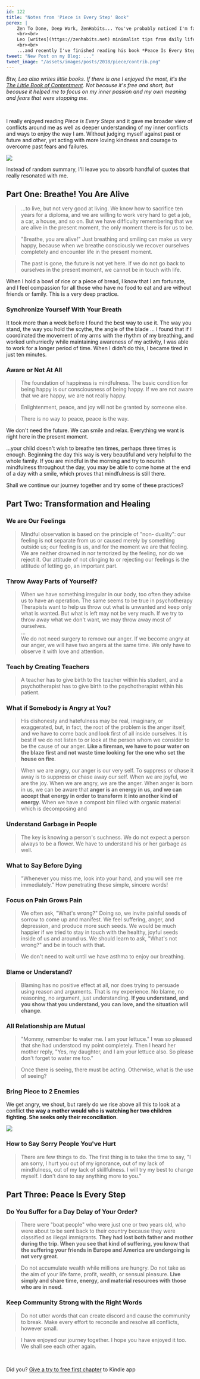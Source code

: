 ```yaml
---
id: 122
title: "Notes from 'Piece is Every Step' Book"
perex: |
    Zen To Done, Deep Work, ZenHabits... You've probably noticed I'm fan of Leo Baubauta. The first person I met on the Internet who explained me that I'm not weird, but a minimalist.
    <br><br>
    Leo [writes](https://zenhabits.net) minimalist tips from daily life that is easy to related to. Thanks to quotes in his posts I got chance to meet *Thich Nhat Hanh*, a buddhist monk who helped to restore peace between USA and Vietnam...
    <br><br>
    ...and recently I've finished reading his book *Peace Is Every Step: The Path of Mindfulness in Everyday Life*. What was it about?
tweet: "New Post on my Blog: ..."
tweet_image: "/assets/images/posts/2018/piece/contrib.png"
---
```


*Btw, Leo also writes little books. If there is one I enjoyed the most, it's the [The Little Book of Contentment](https://zenhabits.net/little-book/). Not because it's free and short, but because it helped me to focus on my inner passion and my own meaning and fears that were stopping me.*

<br>

I really enjoyed reading *Piece is Every Steps* and it gave me broader view of conflicts around me as well as deeper understanding of my inner conflicts and ways to enjoy the way I am. Without judging myself against past or future and other, yet acting with more loving kindness and courage to overcome past fears and failures.   

<img src="/assets/images/posts/2018/piece/book.jpg" class="col-6">

Instead of random summary, I'll leave you to absorb handful of quotes that really resonated with me.  

## Part One: Breathe! You Are Alive

<blockquote class="blockquote">
    ...to live, but not very good at living. We know how to sacrifice ten years for a diploma, and we are willing to work very hard to get a job, a car, a house, and so on. But we have difficulty remembering that we are alive in the present moment, the only moment there is for us to be.
</blockquote>


<blockquote class="blockquote">
    "Breathe, you are alive!" Just breathing and smiling can make us very happy, because when we breathe consciously we recover ourselves completely and encounter life in the present moment.
</blockquote>


<blockquote class="blockquote">
    The past is gone, the future is not yet here. If we do not go back to ourselves in the present moment, we cannot be in touch with life.
</blockquote>





When I hold a bowl of rice or a piece of bread, I know that I am fortunate, and I feel compassion for all those who have no food to eat and are without friends or family. This is a very deep practice.



### Synchronize Yourself With Your Breath

It took more than a week before I found the best way to use it. The way you stand, the way you hold the scythe, the angle of the blade ... I found that if I coordinated the movement of my arms with the rhythm of my breathing, and worked unhurriedly while maintaining awareness of my activity, I was able to work for a longer period of time. When I didn't do this, I became tired in just ten minutes.

### Aware or Not At All

<blockquote class="blockquote">
    The foundation of happiness is mindfulness. The basic condition for being happy is our consciousness of being happy. If we are not aware that we are happy, we are not really happy.
</blockquote>

<blockquote class="blockquote">
    Enlightenment, peace, and joy will not be granted by someone else.
</blockquote>

<blockquote class="blockquote">
    There is no way to peace, peace is the way.
</blockquote>



We don't need the future. We can smile and relax. Everything we want is right here in the present moment.


...your child doesn't wish to breathe ten times, perhaps three times is enough. Beginning the day this way is very beautiful and very helpful to the whole family. If you are mindful in the morning and try to nourish mindfulness throughout the day, you may be able to come home at the end of a day with a smile, which proves that mindfulness is still there.


Shall we continue our journey together and try some of these practices?

## Part Two: Transformation and Healing

### We are Our Feelings

<blockquote class="blockquote">
    Mindful observation is based on the principle of "non- duality": our feeling is not separate from us or caused merely by something outside us; our feeling is us, and for the moment we are that feeling. We are neither drowned in nor terrorized by the feeling, nor do we reject it. Our attitude of not clinging to or rejecting our feelings is the attitude of letting go, an important part.
</blockquote>

### Throw Away Parts of Yourself?

<blockquote class="blockquote">
    When we have something irregular in our body, too often they advise us to have an operation. The same seems to be true in psychotherapy Therapists want to help us throw out what is unwanted and keep only what is wanted. But what is left may not be very much. If we try to throw away what we don't want, we may throw away most of ourselves.
    <br>
    ...
    <br>
    We do not need surgery to remove our anger. If we become angry at our anger, we will have two angers at the same time. We only have to observe it with love and attention. 
</blockquote>

### Teach by Creating Teachers

<blockquote class="blockquote">
    A teacher has to give birth to the teacher within his student, and a psychotherapist has to give birth to the psychotherapist within his patient.
</blockquote>

### What if Somebody is Angry at You?

<blockquote class="blockquote">
    His dishonesty and hatefulness may be real, imaginary, or exaggerated, but, in fact, the root of the problem is the anger itself, and we have to come back and look first of all inside ourselves. It is best if we do not listen to or look at the person whom we consider to be the cause of our anger. <strong>Like a fireman, we have to pour water on the blaze first and not waste time looking for the one who set the house on fire</strong>.
</blockquote>

<blockquote class="blockquote">
    When we are angry, our anger is our very self. To suppress or chase it away is to suppress or chase away our self. When we are joyful, we are the joy. When we are angry, we are the anger. When anger is born in us, we can be aware that <strong>anger is an energy in us, and we can accept that energy in order to transform it into another kind of energy</strong>. When we have a compost bin filled with organic material which is decomposing and
</blockquote>

### Understand Garbage in People

<blockquote class="blockquote">
    The key is knowing a person's suchness. We do not expect a person always to be a flower. We have to understand his or her garbage as well.
</blockquote>

### What to Say Before Dying

<blockquote class="blockquote">
    "Whenever you miss me, look into your hand, and you will see me immediately." How penetrating these simple, sincere words!
</blockquote>

### Focus on Pain Grows Pain

<blockquote class="blockquote">
    We often ask, "What's wrong?" Doing so, we invite painful seeds of sorrow to come up and manifest. We feel suffering, anger, and depression, and produce more such seeds. We would be much happier if we tried to stay in touch with the healthy, joyful seeds inside of us and around us. We should learn to ask, "What's not wrong?" and be in touch with that.
</blockquote>

<blockquote class="blockquote">
    We don't need to wait until we have asthma to enjoy our breathing.
</blockquote>

### Blame or Understand?

<blockquote class="blockquote">
    Blaming has no positive effect at all, nor does trying to persuade using reason and arguments. That is my experience. No blame, no reasoning, no argument, just understanding. <strong>If you understand, and you show that you understand, you can love, and the situation will change</strong>.
</blockquote>

### All Relationship are Mutual 

<blockquote class="blockquote">
    "Mommy, remember to water me. I am your lettuce." I was so pleased that she had understood my point completely. Then I heard her mother reply, "Yes, my daughter, and I am your lettuce also. So please don't forget to water me too."
</blockquote>

<blockquote class="blockquote">
    Once there is seeing, there must be acting. Otherwise, what is the use of seeing?
</blockquote>


### Bring Piece to 2 Enemies 

We get angry, we shout, but rarely do we rise above all this to look at a conflict <strong>the way a mother would who is watching her two children fighting. She seeks only their reconciliation</strong>.

<img src="/assets/images/posts/2018/piece/mononoke.jpg">

### How to Say Sorry People You've Hurt

<blockquote class="blockquote">
    There are few things to do. The first thing is to take the time to say, "I am sorry, I hurt you out of my ignorance, out of my lack of mindfulness, out of my lack of skillfulness. I will try my best to change myself. I don't dare to say anything more to you."
</blockquote>

## Part Three: Peace Is Every Step

### Do You Suffer for a Day Delay of Your Order? 

<blockquote class="blockquote">
    There were "boat people" who were just one or two years old, who were about to be sent back to their country because they were classified as illegal immigrants. <strong>They had lost both father and mother during the trip. When you see that kind of suffering, you know that the suffering your friends in Europe and America are undergoing is not very great</strong>.
</blockquote>

<blockquote class="blockquote">
    Do not accumulate wealth while millions are hungry. Do not take as the aim of your life fame, profit, wealth, or sensual pleasure. <strong>Live simply and share time, energy, and material resources with those who are in need</strong>.
</blockquote>

### Keep Community Strong with the Right Words

<blockquote class="blockquote">
    Do not utter words that can create discord and cause the community to break. Make every effort to reconcile and resolve all conflicts, however small.
</blockquote>

<blockquote class="blockquote">
    I have enjoyed our journey together. I hope you have enjoyed it too. We shall see each other again.
</blockquote>

<br>

Did you? <a href="https://www.amazon.com/Peace-Every-Step-Mindfulness-Everyday-ebook/dp/B0038AUYSW/">Give a try to free first chapter</a> to Kindle app